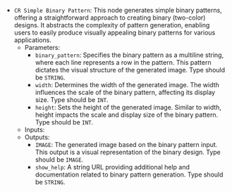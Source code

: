 - `CR Simple Binary Pattern`: This node generates simple binary patterns, offering a straightforward approach to creating binary (two-color) designs. It abstracts the complexity of pattern generation, enabling users to easily produce visually appealing binary patterns for various applications.
    - Parameters:
        - `binary_pattern`: Specifies the binary pattern as a multiline string, where each line represents a row in the pattern. This pattern dictates the visual structure of the generated image. Type should be `STRING`.
        - `width`: Determines the width of the generated image. The width influences the scale of the binary pattern, affecting its display size. Type should be `INT`.
        - `height`: Sets the height of the generated image. Similar to width, height impacts the scale and display size of the binary pattern. Type should be `INT`.
    - Inputs:
    - Outputs:
        - `IMAGE`: The generated image based on the binary pattern input. This output is a visual representation of the binary design. Type should be `IMAGE`.
        - `show_help`: A string URL providing additional help and documentation related to binary pattern generation. Type should be `STRING`.
